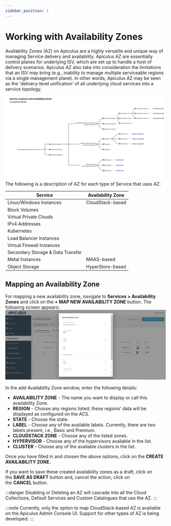 ```yaml
---
sidebar_position: 1
---
```

# Working with Availability Zones

Availability Zones (AZ) on Apiculus are a highly versatile and unique way of managing Service delivery and availability. Apiculus AZ are essentially control planes for underlying ISV, which are set up to handle a host of delivery scenarios. Apiculus AZ also take into consideration the limitations that an ISV may bring (e.g., inability to manage multiple serviceable regions via a single management plane). In other words, Apiculus AZ may be seen as the 'delivery-level unification' of all underlying cloud services into a service topology.

![Working with Availability Zones](img/AvailabilityZones.jpg)

The following is a description of AZ for each type of Service that uses AZ:

|Service|Availability Zone|
|---|---|
|Linux/Windows Instances|CloudStack-based|
|Block Volumes|
|Virtual Private Clouds|
|IPv4 Addresses|
|Kubernetes|
|Load Balancer Instances|
|Virtual Firewall Instances|
|Secondary Storage & Data Transfer|
|Metal Instances|MAAS-based|
|Object Storage|HyperStore-based|

## Mapping an Availability Zone

For mapping a new availability zone, navigate to **Services > Availability Zones** and click on the **+ MAP NEW AVAILABILITY ZONE** button. The following screen appears: ![Working with Availability Zones](img/AZ1.png)

In the add Availability Zone window, enter the following details:

- **AVAILABILITY ZONE** - The name you want to display or call this availability Zone.
- **REGION** - Choose any regions listed; these regions’ data will be displayed as configured on the ACS.
- **STATE** - Choose the state.
- **LABEL** - Choose any of the available labels. Currently, there are two labels present, i.e., Basic and Premium.
- **CLOUDSTACK ZONE** - Choose any of the listed zones.
- **HYPERVISOR** - Choose any of the hypervisors available in the list.
- **CLUSTER** - Choose any of the available clusters in the list.

Once you have filled in and chosen the above options, click on the **CREATE AVAILABILITY ZONE.**

If you want to save these created availability zones as a draft, click on the **SAVE AS DRAFT** button and, cancel the action, click on the **CANCEL** button.

:::danger
Disabling or Deleting an AZ will cascade into all the Cloud Collections, Default Services and Custom Catalogues that use the AZ.
:::

:::note
Currently, only the option to map CloudStack-based AZ is available on the Apiculus Admin Console UI. Support for other types of AZ is being developed.
:::




